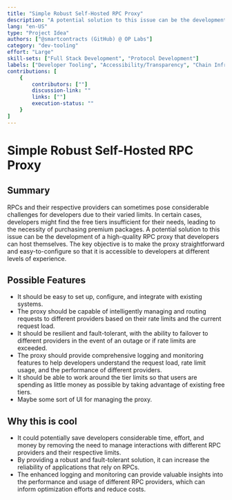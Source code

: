 ```yaml
---
title: "Simple Robust Self-Hosted RPC Proxy"
description: "A potential solution to this issue can be the development of a high-quality RPC proxy that developers can host themselves. The key objective is to make the proxy straightforward and easy-to-configure so that it is accessible to developers at different levels of experience."
lang: "en-US"
type: "Project Idea"
authors: ["@smartcontracts (GitHub) @ OP Labs"]
category: "dev-tooling"
effort: "Large"
skill-sets: ["Full Stack Development", "Protocol Development"]
labels: ["Developer Tooling", "Accessibility/Transparency", "Chain Infrastructure"]
contributions: [
    {
        contributors: [""]
        discussion-link: ""
        links: [""]
        execution-status: ""
    }
]
---
```


# Simple Robust Self-Hosted RPC Proxy

## Summary

RPCs and their respective providers can sometimes pose considerable challenges for developers due to their varied limits. In certain cases, developers might find the free tiers insufficient for their needs, leading to the necessity of purchasing premium packages. A potential solution to this issue can be the development of a high-quality RPC proxy that developers can host themselves. The key objective is to make the proxy straightforward and easy-to-configure so that it is accessible to developers at different levels of experience.

## Possible Features

- It should be easy to set up, configure, and integrate with existing systems.
- The proxy should be capable of intelligently managing and routing requests to different providers based on their rate limits and the current request load.
- It should be resilient and fault-tolerant, with the ability to failover to different providers in the event of an outage or if rate limits are exceeded.
- The proxy should provide comprehensive logging and monitoring features to help developers understand the request load, rate limit usage, and the performance of different providers.
- It should be able to work around the tier limits so that users are spending as little money as possible by taking advantage of existing free tiers.
- Maybe some sort of UI for managing the proxy.

## Why this is cool

- It could potentially save developers considerable time, effort, and money by removing the need to manage interactions with different RPC providers and their respective limits.
- By providing a robust and fault-tolerant solution, it can increase the reliability of applications that rely on RPCs.
- The enhanced logging and monitoring can provide valuable insights into the performance and usage of different RPC providers, which can inform optimization efforts and reduce costs.
